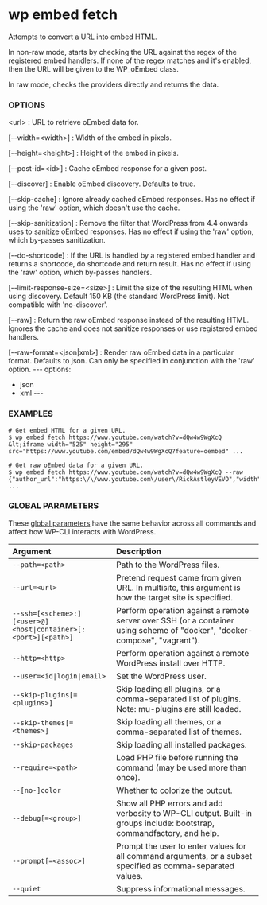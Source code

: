 # wp embed fetch

Attempts to convert a URL into embed HTML.

In non-raw mode, starts by checking the URL against the regex of the registered embed handlers. If none of the regex matches and it's enabled, then the URL will be given to the WP_oEmbed class.

In raw mode, checks the providers directly and returns the data.

### OPTIONS

&lt;url&gt;
: URL to retrieve oEmbed data for.

[\--width=&lt;width&gt;]
: Width of the embed in pixels.

[\--height=&lt;height&gt;]
: Height of the embed in pixels.

[\--post-id=&lt;id&gt;]
: Cache oEmbed response for a given post.

[\--discover]
: Enable oEmbed discovery. Defaults to true.

[\--skip-cache]
: Ignore already cached oEmbed responses. Has no effect if using the 'raw' option, which doesn't use the cache.

[\--skip-sanitization]
: Remove the filter that WordPress from 4.4 onwards uses to sanitize oEmbed responses. Has no effect if using the 'raw' option, which by-passes sanitization.

[\--do-shortcode]
: If the URL is handled by a registered embed handler and returns a shortcode, do shortcode and return result. Has no effect if using the 'raw' option, which by-passes handlers.

[\--limit-response-size=&lt;size&gt;]
: Limit the size of the resulting HTML when using discovery. Default 150 KB (the standard WordPress limit). Not compatible with 'no-discover'.

[\--raw]
: Return the raw oEmbed response instead of the resulting HTML. Ignores the cache and does not sanitize responses or use registered embed handlers.

[\--raw-format=&lt;json|xml&gt;]
: Render raw oEmbed data in a particular format. Defaults to json. Can only be specified in conjunction with the 'raw' option.
\---
options:
  - json
  - xml
\---

### EXAMPLES

    # Get embed HTML for a given URL.
    $ wp embed fetch https://www.youtube.com/watch?v=dQw4w9WgXcQ
    &lt;iframe width="525" height="295" src="https://www.youtube.com/embed/dQw4w9WgXcQ?feature=oembed" ...

    # Get raw oEmbed data for a given URL.
    $ wp embed fetch https://www.youtube.com/watch?v=dQw4w9WgXcQ --raw
    {"author_url":"https:\/\/www.youtube.com\/user\/RickAstleyVEVO","width":525,"version":"1.0", ...

### GLOBAL PARAMETERS

These [global parameters](https://make.wordpress.org/cli/handbook/config/) have the same behavior across all commands and affect how WP-CLI interacts with WordPress.

| **Argument**    | **Description**              |
|:----------------|:-----------------------------|
| `--path=<path>` | Path to the WordPress files. |
| `--url=<url>` | Pretend request came from given URL. In multisite, this argument is how the target site is specified. |
| `--ssh=[<scheme>:][<user>@]<host\|container>[:<port>][<path>]` | Perform operation against a remote server over SSH (or a container using scheme of "docker", "docker-compose", "vagrant"). |
| `--http=<http>` | Perform operation against a remote WordPress install over HTTP. |
| `--user=<id\|login\|email>` | Set the WordPress user. |
| `--skip-plugins[=<plugins>]` | Skip loading all plugins, or a comma-separated list of plugins. Note: mu-plugins are still loaded. |
| `--skip-themes[=<themes>]` | Skip loading all themes, or a comma-separated list of themes. |
| `--skip-packages` | Skip loading all installed packages. |
| `--require=<path>` | Load PHP file before running the command (may be used more than once). |
| `--[no-]color` | Whether to colorize the output. |
| `--debug[=<group>]` | Show all PHP errors and add verbosity to WP-CLI output. Built-in groups include: bootstrap, commandfactory, and help. |
| `--prompt[=<assoc>]` | Prompt the user to enter values for all command arguments, or a subset specified as comma-separated values. |
| `--quiet` | Suppress informational messages. |
